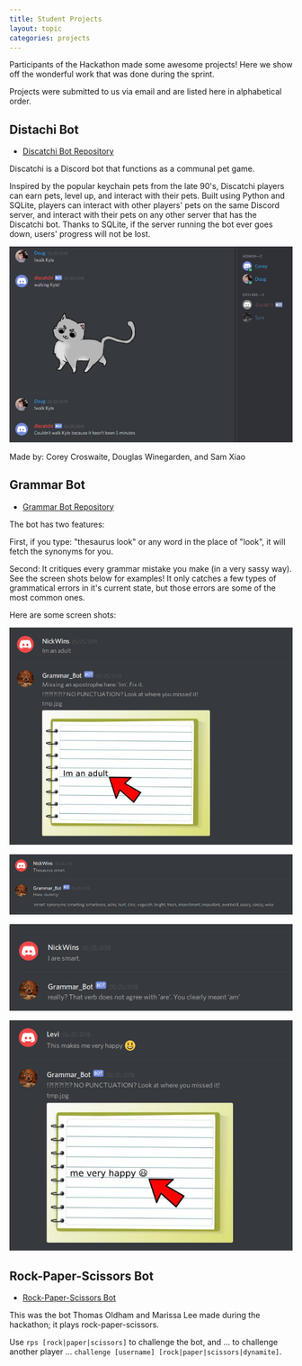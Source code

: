```yaml
---
title: Student Projects
layout: topic
categories: projects
---
```


Participants of the Hackathon made some awesome projects! Here we show off
the wonderful work that was done during the sprint. 

Projects were submitted to us via email and are listed here in alphabetical order.

## Distachi Bot

 - [Discatchi Bot Repository][discatchi-bot]

Discatchi is a Discord bot that functions as a communal pet game. 

Inspired by the popular keychain pets
from the late 90's, Discatchi players can earn pets, level up, and interact with their pets. Built using Python
and SQLite, players can interact with other players' pets on the same Discord server, and interact with their
pets on any other server that has the Discatchi bot. Thanks to SQLite, if the server running the bot ever
goes down, users' progress will not be lost.

![Discatchi][img-discatchi]

Made by: Corey Croswaite, Douglas Winegarden, and Sam Xiao

## Grammar Bot

 - [Grammar Bot Repository][grammar-bot]

The bot has two features:

First, if you type: "thesaurus look" or any word in the place of "look", it will fetch the synonyms for you.

Second: It critiques every grammar mistake you make (in a very sassy way). See the screen shots below
for examples! It only catches a few types of grammatical errors in it's current state, but those errors are
some of the most common ones.

Here are some screen shots:

![Grammer-shot-1][img-grammar-1]

![Grammer-shot-2][img-grammar-2]

![Grammer-shot-3][img-grammar-3]

![Grammer-shot-4][img-grammar-4]

## Rock-Paper-Scissors Bot

 - [Rock-Paper-Scissors Bot][rps-bot]

This was the bot Thomas Oldham and Marissa Lee made during the hackathon; it plays rock-paper-scissors. 

Use `rps [rock|paper|scissors]` to challenge the bot, and ... to challenge
another player ... `challenge [username] [rock|paper|scissors|dynamite]`.


[img-discatchi]: /source/Discatchi.png

[img-grammar-1]: /source/grammar-1.png
[img-grammar-2]: /source/grammar-2.png
[img-grammar-3]: /source/grammar-3.png
[img-grammar-4]: /source/grammar-4.png

[discatchi-bot]: https://github.com/DougWinegarden/Discord-Python-Example.git
[grammar-bot]: https://github.com/LinuxKid21/Discord-Grammar-Nazi
[rps-bot]: https://github.com/ScienceGal8/Discord-Python-Example/tree/RPSBot
